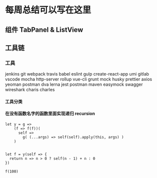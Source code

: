 # 每周总结可以写在这里

## 组件 TabPanel & ListView

## 工具链 


### 工具
jenkins
git
webpack
travis
babel
eslint
gulp
create-react-app
umi
gitlab
vscode
mocha
http-server
rollup
vue-cli
grunt
mock
husky
prettier
axios
yeoman
postman
dva
lerna
jest
postman
maven
easymock
swagger
wireshark
charis
charles

#### 工具分类

#### 在没有函数名字的函数里面实现递归 recursion

```
let y = g => 
    (f => f(f))(
      self =>
        g( (...args) => self(self).apply(this, args) )
    )

    
let f = y(self => {
  return n => n > 0 ? self(n - 1) + n : 0
})

f(100)
```
